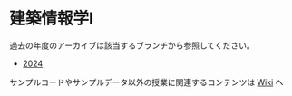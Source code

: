 # 建築情報学Ⅰ

過去の年度のアーカイブは該当するブランチから参照してください。

- [2024](https://github.com/h4us/maebashi-it-architectual-informatics-I/tree/2024)

サンプルコードやサンプルデータ以外の授業に関連するコンテンツは [Wiki](https://github.com/h4us/maebashi-it-architectual-informatics-I/wiki) へ
